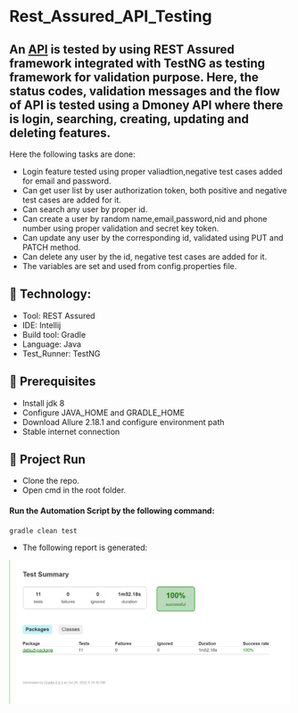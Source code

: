 # Rest_Assured_API_Testing

## An [API](http://dmoney.professionaltrainingbd.com) is tested by using REST Assured framework integrated with TestNG as testing framework for validation purpose. Here, the status codes, validation messages and the flow of API is tested using a Dmoney API where there is login, searching, creating, updating and deleting features.
Here the following tasks are done:
- Login feature tested using proper valiadtion,negative test cases added for email and password.
- Can get user list by user authorization token, both positive and negative test cases are added for it.
- Can search any user by proper id.
- Can create a user by random name,email,password,nid and phone number using proper validation and secret key token.
- Can update any user by the corresponding id, validated using PUT and PATCH method.
- Can delete any user by the id, negative test cases are added for it.
- The variables are set and used from config.properties file.
## :pushpin: Technology: </br>
- Tool: REST Assured
- IDE: Intellij
- Build tool: Gradle
- Language: Java
- Test_Runner: TestNG

## :pushpin: Prerequisites</br>
- Install jdk 8 
- Configure JAVA_HOME and GRADLE_HOME
- Download Allure 2.18.1 and configure environment path
- Stable internet connection

## :pushpin: Project Run
- Clone the repo.
- Open cmd in the root folder.
#### Run the Automation Script by the following command:
 ```
 gradle clean test 
 ```
- The following report is generated:


![Sample report](https://github.com/Tonmoy61/Rest_Assured_API_Testing/blob/master/report/report.png)



